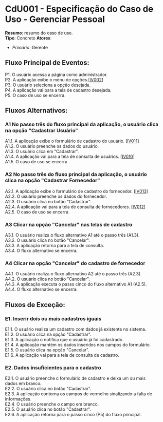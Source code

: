 # CdU001 - Especificação do Caso de Uso - Gerenciar Pessoal

**Resumo**: resumo do caso de uso.  
**Tipo**: Concreto
**Atores**:  
 - *Primário*: Gerente


## Fluxo Principal de Eventos:
P1. O usuário acessa a página como administrador.   
P2. A aplicação exibe o menu de opções.[[IV002](./prototipos#IV002)]  
P3. O usuário seleciona a opção desejada.  
P4. A aplicação vai para a tela de cadastro desejada.  
P5. O caso de uso se encerra.  

## Fluxos Alternativos:  

<a name="a1"/>    

### A1 No passo três do fluxo principal da aplicação, o usuário clica na opção "Cadastrar Usuário"   
A1.1. A aplicação exibe o formulário de cadastro do usuário. [[IV011](./prototipos#IV011)]  
A1.2. O usuário preenche os dados do usuário.  
A1.3. O usuário clica em "Cadastrar".  
A1.4. A aplicação vai para a tela de consulta de usuários. [[IV010](./prototipos#IV010)]  
A1.5. O caso de uso se encerra.  


### A2 No passo três do fluxo principal da aplicação, o usuário clica na opção "Cadastrar Fornecedor"  
A2.1. A aplicação exibe o formulário de cadastro do fornecedor. [[IV013](./prototipos#IV013)]
A2.2. O usuário preenche os dados do fornecedor.  
A2.3. O usuário clica no botão "Cadastrar".  
A2.4. A aplicação vai para a tela de consulta de fornecedores. [[IV012](./prototipos#IV012)]  
A2.5. O caso de uso se encerra.  

### A3 Clicar na opção "Cancelar" nas telas de cadastro 
A3.1. O usuário realiza o fluxo alternativo A1 até o passo três (A1.3).  
A3.2. O usuário clica no botão "Cancelar".  
A3.3. A aplicação retorna para a tela de consulta.  
A3.4. O fluxo alternativo se encerra.  

### A4 Clicar na opção "Cancelar" do cadastro de fornecedor  
A4.1. O usuário realiza o fluxo alternativo A2 até o passo três (A2.3).  
A4.2. O usuário clica no botão "Cancelar".  
A4.3. A aplicação executa o passo cinco do fluxo alternativo A1 (A2.5).  
A4.4. O fluxo alternativo se encerra.  
 

## Fluxos de Exceção:  

<a name="e1"/>

### E1. Inserir dois ou mais cadastros iguais    
E1.1. O usuário realiza um cadastro com dados já existente no sistema.  
E1.2. O usuário clica na opção "Cadastrar".  
E1.3. A aplicação o notifica que o usuário já foi cadastrado.  
E1.4. A aplicação mantém os dados inseridos nos campos do formulário.  
E1.5. O usuário clica na opção "Cancelar".  
E1.6. A aplicação vai para a tela de consulta de cadastro.  
 

### E2. Dados insuficientes para o cadastro  
E2.1. O usuário preenche o formulário de cadastro e deixa um ou mais dados em branco.  
E2.2. O usuário clica no botão "Cadastrar".  
E2.3. A aplicação contorna os campos de vermelho sinalizando a falta de informações.  
E2.4. O usuário preenche o campo em branco.  
E2.5. O usuário clica no botão "Cadastrar".  
E2.6. A aplicação retorna para o passo cinco (P5) do fluxo principal.  